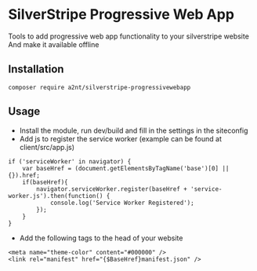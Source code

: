 # SilverStripe Progressive Web App

Tools to add progressive web app functionality to your silverstripe website
And make it available offline

## Installation
```
composer require a2nt/silverstripe-progressivewebapp
```

## Usage
- Install the module, run dev/build and fill in the settings in the siteconfig
- Add js to register the service worker (example can be found at client/src/app.js)
```
if ('serviceWorker' in navigator) {
    var baseHref = (document.getElementsByTagName('base')[0] || {}).href;
    if(baseHref){
        navigator.serviceWorker.register(baseHref + 'service-worker.js').then(function() {
            console.log('Service Worker Registered');
        });
    }
}
```
- Add the following tags to the head of your website
```
<meta name="theme-color" content="#000000" />
<link rel="manifest" href="{$BaseHref}manifest.json" />
```
